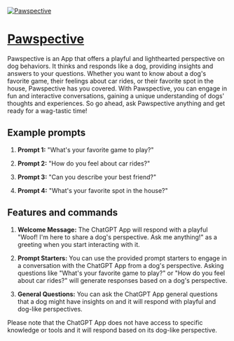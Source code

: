 [![Pawspective](https://files.oaiusercontent.com/file-MRnxqX7ePpVrw3WFTJ6GA2Sl?se=2123-10-18T21%3A30%3A28Z&sp=r&sv=2021-08-06&sr=b&rscc=max-age%3D31536000%2C%20immutable&rscd=attachment%3B%20filename%3D898c4c17-24a7-426b-994d-552cd6129c1d.png&sig=3W41quCWr3FrVZf6m2T7/JEQScgECstqVSXeEqof3aU%3D)](https://chat.openai.com/g/g-lkrmq64WG-pawspective)

# [Pawspective](https://chat.openai.com/g/g-lkrmq64WG-pawspective)

Pawspective is an App that offers a playful and lighthearted perspective on dog behaviors. It thinks and responds like a dog, providing insights and answers to your questions. Whether you want to know about a dog's favorite game, their feelings about car rides, or their favorite spot in the house, Pawspective has you covered. With Pawspective, you can engage in fun and interactive conversations, gaining a unique understanding of dogs' thoughts and experiences. So go ahead, ask Pawspective anything and get ready for a wag-tastic time!

## Example prompts

1. **Prompt 1:** "What's your favorite game to play?"

2. **Prompt 2:** "How do you feel about car rides?"

3. **Prompt 3:** "Can you describe your best friend?"

4. **Prompt 4:** "What's your favorite spot in the house?"

## Features and commands

1. **Welcome Message:** The ChatGPT App will respond with a playful "Woof! I'm here to share a dog's perspective. Ask me anything!" as a greeting when you start interacting with it.

2. **Prompt Starters:** You can use the provided prompt starters to engage in a conversation with the ChatGPT App from a dog's perspective. Asking questions like "What's your favorite game to play?" or "How do you feel about car rides?" will generate responses based on a dog's perspective.

3. **General Questions:** You can ask the ChatGPT App general questions that a dog might have insights on and it will respond with playful and dog-like perspectives.

Please note that the ChatGPT App does not have access to specific knowledge or tools and it will respond based on its dog-like perspective.
